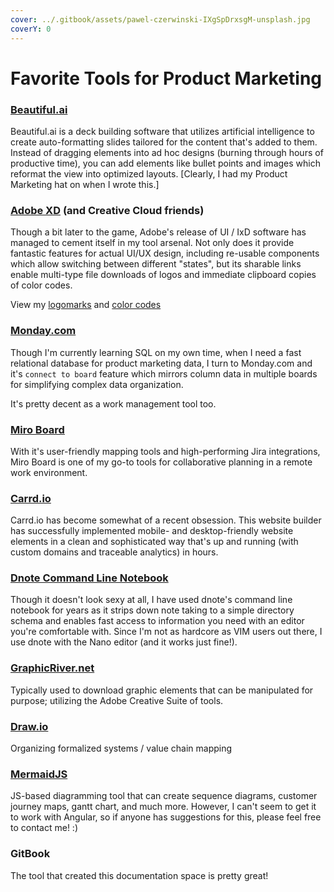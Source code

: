 ```yaml
---
cover: ../.gitbook/assets/pawel-czerwinski-IXgSpDrxsgM-unsplash.jpg
coverY: 0
---
```


# Favorite Tools for Product Marketing

### [Beautiful.ai](https://www.beautiful.ai/)

Beautiful.ai is a deck building software that utilizes artificial intelligence to create auto-formatting slides tailored for the content that's added to them. Instead of dragging elements into ad hoc designs (burning through hours of productive time), you can add elements like bullet points and images which reformat the view into optimized layouts. \[Clearly, I had my Product Marketing hat on when I wrote this.]

### [Adobe XD](https://www.adobe.com/ca/products/xd.html) (and Creative Cloud friends)

Though a bit later to the game, Adobe's release of UI / IxD software has managed to cement itself in my tool arsenal. Not only does it provide fantastic features for actual UI/UX design, including re-usable components which allow switching between different "states", but its sharable links enable multi-type file downloads of logos and immediate clipboard copies of color codes.

View my [logomarks](https://xd.adobe.com/view/29870eb2-ae92-4c1f-89de-284afe9c22bc-7cd4/screen/a5af36f3-58a9-4db5-af34-719cb27ceb2b/?hints=off/) and [color codes](https://xd.adobe.com/view/29870eb2-ae92-4c1f-89de-284afe9c22bc-7cd4/screen/8ad7973e-724a-40c1-ac21-38446c10df0d/specs/?hints=off%2F)

### [Monday.com](https://monday.com)

Though I'm currently learning SQL on my own time, when I need a fast relational database for product marketing data, I turn to Monday.com and it's `connect to board` feature which mirrors column data in multiple boards for simplifying complex data organization.&#x20;

It's pretty decent as a work management tool too.

### [Miro Board](https://miro.com)

With it's user-friendly mapping tools and high-performing Jira integrations, Miro Board is one of my go-to tools for collaborative planning in a remote work environment.

### [Carrd.io](https://carrd.io)

Carrd.io has become somewhat of a recent obsession. This website builder has successfully implemented mobile- and desktop-friendly website elements in a clean and sophisticated way that's up and running (with custom domains and traceable analytics) in hours.

### [Dnote Command Line Notebook](https://www.getdnote.com/)

Though it doesn't look sexy at all, I have used dnote's command line notebook for years as it strips down note taking to a simple directory schema and enables fast access to information you need with an editor you're comfortable with. Since I'm not as hardcore as VIM users out there, I use dnote with the Nano editor (and it works just fine!).

### [GraphicRiver.net](https://graphicriver.net/)

Typically used to download graphic elements that can be manipulated for purpose; utilizing the Adobe Creative Suite of tools.

### [Draw.io](https://draw.io)

Organizing formalized systems / value chain mapping

### [MermaidJS](https://mermaid-js.github.io/mermaid/#/)

JS-based diagramming tool that can create sequence diagrams, customer journey maps, gantt chart, and much more. However, I can't seem to get it to work with Angular, so if anyone has suggestions for this, please feel free to contact me! :)

### GitBook

The tool that created this documentation space is pretty great!

